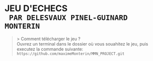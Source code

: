 **JEU D'ECHECS**\
``` PAR DELESVAUX PINEL-GUINARD MONTERIN```
==========================================

>\> Comment télécharger le jeu ?\
> Ouvrez un terminal dans le dossier où vous souahitez le jeu, puis executez la commande suivante:\
> `https://github.com/maximeMonterin/MMN_PROJECT.git`
